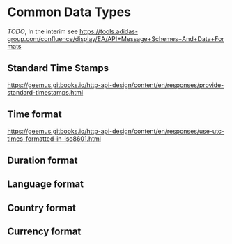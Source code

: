 # Common Data Types

_TODO_, In the interim see <https://tools.adidas-group.com/confluence/display/EA/API+Message+Schemes+And+Data+Formats>

## Standard Time Stamps
https://geemus.gitbooks.io/http-api-design/content/en/responses/provide-standard-timestamps.html

## Time format
https://geemus.gitbooks.io/http-api-design/content/en/responses/use-utc-times-formatted-in-iso8601.html

## Duration format


## Language format

## Country format

## Currency format